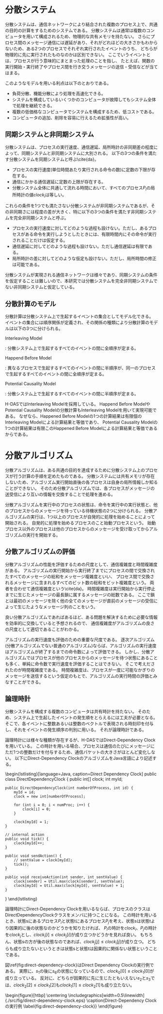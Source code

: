 # 分散システム

分散システムは、通信ネットワークにより結合された複数のプロセス上で、共通の目的の計算をするためのシステムである。
分散システムは通常は複数のコンピュータを用いて構成されるため、物理的な共有メモリを持たない。
さらにプロセス間のメッセージ通信には遅延があり、それがどれほどの大きさかもわからないため、ある2つのプロセスでそれぞれ実行されたイベントのうち、
どちらが物理的に先に実行されたものなのかは区別できない。
ここでいうイベントとは、プロセスが行う意味的にまとまった処理のことを指し、
たとえば、関数の実行開始・実行終了やプロセス間を行き交うメッセージの送信・受信などが当てはまる。

このようなモデルを用いる利点は以下のとおりである。

- 負荷分散、機能分散により処理を高速化できる。
- システムを構成しているいくつかのコンピュータが故障してもシステム全体で処理を継続できる。
- 複数の低価格なコンピュータでシステムを構成するため、低コストである。
- コンピュータの追加、削除を容易に行えるため拡張性が高い。

## 同期システムと非同期システム

分散システムは、プロセスの実行速度、通信遅延、局所時計の非同期差の程度によって、同期システムと非同期システムに大別される。
以下の3つの条件を満たす分散システムを同期システムと呼ぶ\cite{da}。

- プロセスの実行速度(単位時間あたり実行される命令の数)に定数の下限が存在する。
- 通信にかかる通信遅延に定数の上限が存在する。
- 分散システム全体に共通して流れる時間において、すべてのプロセス$P_i$の局所時計の値$clock_i$は等しい。

これらの条件を1つでも満たさない分散システムが非同期システムであるが、その非同期さには程度の差が大きく、特に以下の3つの条件を満たす非同期システムを完全非同期システムと呼ぶ。

- プロセスの実行速度に対してどのような過程も設けない。ただし、あるプロセスがある命令を実行しようとしたときには、有限時間内にその命令が実行されることだけは仮定する。
- 通信遅延に対してどのような過程も設けない。ただし通信遅延は有限である。
- 局所時計の差に対してどのような仮定も設けない。ただし、局所時間の修正は可能である。

分散システムが実現される通信ネットワークは様々であり、同期システムの条件を仮定することは難しいので、本研究では分散システムを完全非同期システムでない非同期システムと仮定している。

<!-- H-DASの非同期さの度合いについて明示したほうが良い -->
<!--
H-DASの分散システムの非同期さは以下のように特徴づけられると思う。

- プロセスの実行速度は通信遅延のあるメッセージ送配に対して非常に高速だと仮定し、ユーザが指定したイベントは瞬時に実行開始し、終了する(ユーザが指定しないイベントは指定されるまで実行されない)。
- 通信にかかる通信遅延に定数の上限が存在する。
- 局所時計の差に対してどのような仮定も設けない。ただし、局所時間の修正は可能である。

この理解は正しいか？
-->

## 分散計算のモデル

分散計算は分散システム上で生起するイベントの集合としてモデル化できる。
イベントの集合には順序関係が定義され、その関係の種類により分散計算のモデルは以下の3つに分けられる。

Interleaving Model

: 分散システム上で生起するすべてのイベントの間に全順序が定まる。

Happend Before Model

: 異なるプロセスで生起するすべてのイベントの間に半順序が、同一のプロセスで生起するすべてのイベントの間に全順序が定まる。

Potential Causality Model

: 分散システム上で生起するすべてのイベントの間に半順序が定まる。

H-DASではInterleaving Modelを採用している。
Happend Before ModelやPotential Causality Modelの分散計算もInterleaving Modelを用いて実現可能である。
なぜなら、Happened Before Modelの1つの計算結果は有限個のInterleaving Modelによる計算結果と等価であり、
Potential Causality Modelの1つの計算結果は有限このHappened Before Modelによる計算結果と等価であるからである。

<!-- 等価な理由が謎、あとInterleaving Modelがユーザにどう関係するのか明示するべき -->

# 分散アルゴリズム

分散アルゴリズムは、ある共通の目的を達成するために分散システム上のプロセスが行う計算の手順を定めたものである。
分散システムには共有メモリが存在しないため、アルゴリズム実行開始直後の各プロセスは自身の局所情報しか知ることができない。
そのため分散アルゴリズムでは、各プロセスがメッセージの送受信により互いの情報を交換することで処理を進める。

分散アルゴリズムを実行中のプロセスの状態は、命令を実行中の実行状態と、他のプロセスからのメッセージを待っている待機状態の2つに分けられる。
分散アルゴリズムの実行は、1つ以上のプロセスが自発的に処理を始めることによって開始される。
自発的に処理を始めるプロセスのこと始動プロセスという。
始動プロセス以外のプロセスは他のプロセスからのメッセージを受け取ってからアルゴリズムの実行を開始する。

## 分散アルゴリズムの評価

分散アルゴリズムの性能を評価するための尺度として、通信複雑度と時間複雑度がある。
アルゴリズムの実行開始から実行終了までにプロセスの間で交換されたすべてのメッセージの総和をメッセージ複雑度といい、
プロセス間で交換されるメッセージに含まれるすべてのビット数の総和をビット複雑度という。
両者を合わせて通信複雑度という\cite{da}。
時間複雑度は実行開始から実行停止までに生じたメッセージの最長鎖に属するメッセージの総数である。
ここで鎖とは最初のメッセージを除く他の全てのメッセージが直前のメッセージの受信によって生じたようなメッセージ列のことをいう。

良い分散アルゴリズムであればあるほど、ある問題を解決するために必要な情報を効率的に交換していると予想されるので、
通信複雑度がアルゴリズムの良さの尺度として適切であることがわかる。

アルゴリズムの実行速度も評価のための重要な尺度である。
逐次アルゴリズム(分散アルゴリズムでない普通のアルゴリズム)ならば、アルゴリズムの実行速度はアルゴリズムが終了するまでの命令数によって評価できる。
しかし、分散アルゴリズムではプロセスが他のプロセスからのメッセージを待つ状態にあることも多く、単純に命令数で実行速度を評価することはできない。
そこで考えだされたのが時間複雑度である。
時間複雑度は、プロセスが一度に可能なかぎりのメッセージを送信するという仮定のもとで、アルゴリズムの実行時間の評価とみなすことができる。

## 論理時計

分散システムを構成する複数のコンピュータは共有時計を持たない。
そのため、システム上で生起したイベントの発生順をとらえるには工夫が必要となる。
そこで、各イベントに整数あるいは整数のベクトルで表現される時刻印を付与し、それをイベントの発生順序の判別に用いる。
それが論理時計である。

論理時計には様々な種類が存在するが、H-DASではDirect-Dependency Clockを用いている。
この時計を用いる場合、プロセスは通信のたびにメッセージにただ1つの整数だけを付与するため、通信パケットの大きさがほとんど変化しない。
以下にDirect-Dependency ClockのアルゴリズムをJava言語により記述する。

<!-- https://books.google.co.jp/books?id=2pKCnc6-UAEC -->

\begin{lstlisting}[language=Java, caption=Direct Dependency Clock]
public class DirectDependencyClock {
	public int[] clock;
	int myId;
	
	public DirectDependencyClock(int numberOfProcess, int id) {
		myId = id;
		clock = new int[numberOfProcess];
	
		for (int i = 0; i < numProc; i++) {
			clock[i] = 0;
		}
		
		clock[myId] = 1;
	}
	
	// internal action
	public void tick() {
		clock[myId]++;
	}
	
	public void sendAction() {
		// sentValue = clock[myId];
		tick();
	}
	
	public void receiveAction(int sender, int sentValue) {
		clock[sender] = Util.max(clock[sender], sentValue);
		clock[myId] = Util.max(clock[myId], sentValue) + 1;
	}		
}
\end{lstlisting}

論理時計にDirect-Dependency Clockを用いるならば、プロセスのクラスはDirectDependencyClockクラスをメンバに持つことになる。
この時計を用いるとき、状態sにあるプロセス$P_i$と状態tにあるプロセス$P_j$を考え、状態sは状態tより因果的に後の状態なのかどうかを知りたければ、
$P_i$の時計を$clock_i$、$P_j$の時計を$clock_j$とし、$clock_i[i] \le clock_j[i]$が成り立つかどうかを見れば良い。
もちろん、状態sの方が後の状態なのであれば、$clock_j[j] \le clock_i[j]$が成り立つ。
どちらも成り立たないというときは状態sと状態tは因果的に関係ない状態ということである。

<!-- わかりにくい -->

図\ref{fig:direct-dependency-clock}はDirect Dependency Clockの実行例である。
実際に、$s_1$の後に$s_6$の状態になっているので、$clock_0[0] \le clock_1[0]$が成り立っている。
反対に、どちらが因果的に先に生じたともいえない$s_2$と$s_3$では、$clock_2[2] \le clock_1[2]$も$clock_1[1] \le clock_2[1]$も成り立たない。

\begin{figure}[htbp]
	\centering
	\includegraphics[width=0.5\linewidth]{./src/fig/direct-dependency-clock.eps}
	\caption{Direct-Dependency Clockの実行例 \label{fig:direct-dependency-clock}}
\end{figure}

<!-- コータリー -->
